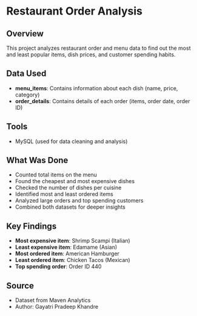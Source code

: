 # Restaurant Order Analysis

## Overview  
This project analyzes restaurant order and menu data to find out the most and least popular items, dish prices, and customer spending habits.

## Data Used  
- **menu_items**: Contains information about each dish (name, price, category)  
- **order_details**: Contains details of each order (items, order date, order ID)

## Tools  
- MySQL (used for data cleaning and analysis)

## What Was Done  
- Counted total items on the menu  
- Found the cheapest and most expensive dishes  
- Checked the number of dishes per cuisine  
- Identified most and least ordered items  
- Analyzed large orders and top spending customers  
- Combined both datasets for deeper insights

## Key Findings  
- **Most expensive item**: Shrimp Scampi (Italian)  
- **Least expensive item**: Edamame (Asian)  
- **Most ordered item**: American Hamburger  
- **Least ordered item**: Chicken Tacos (Mexican)  
- **Top spending order**: Order ID 440  

## Source  
- Dataset from Maven Analytics  
- Author: Gayatri Pradeep Khandre

